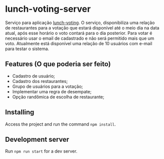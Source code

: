 # lunch-voting-server
Serviço para aplicação [lunch-voting](https://github.com/Godoi/lunch-voting).
O serviço, disponibiliza uma relação de restaurantes para a votação que estará disponível até o meio dia na data atual, após esse horário o voto contará para o dia posterior. 
Para votar é necessário usar o email de cadastrado e não será permitido mais que um voto.
Atualmente está disponível uma relação de 10 usuários com e-mail para testar o sistema.

## Features (O que poderia ser feito)
- Cadastro de usuário;
- Cadastro dos restaurantes;
- Grupo de usuários para a votação;
- Implementar uma regra de desempate;
- Opção randômica de escolha de restaurante;

## Installing
Access the project and run the command `npm install`.

## Development server
Run `npm run start` for a dev server.
